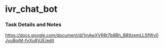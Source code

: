 # ivr_chat_bot

### Task Details and Notes 
https://docs.google.com/document/d/1mAwXVR6t7b8Bh_B89zemLLSfWv0JyuBpiM-fvXu8VJE/edit

